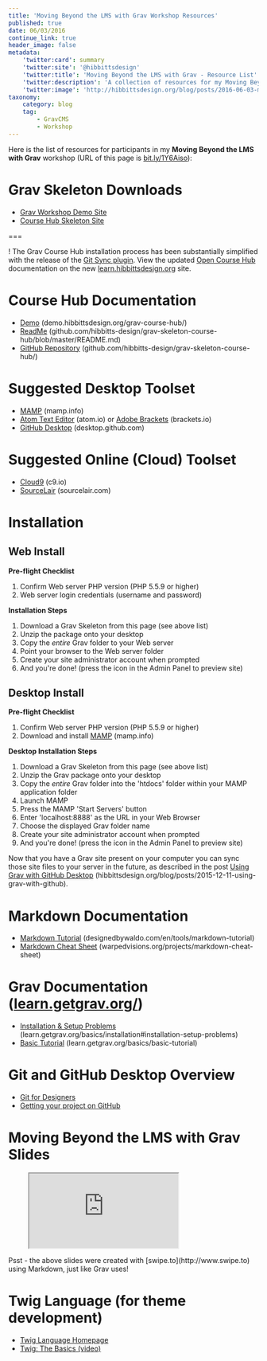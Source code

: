 ```yaml
---
title: 'Moving Beyond the LMS with Grav Workshop Resources'
published: true
date: 06/03/2016
continue_link: true
header_image: false
metadata:
    'twitter:card': summary
    'twitter:site': '@hibbittsdesign'
    'twitter:title': 'Moving Beyond the LMS with Grav - Resource List'
    'twitter:description': 'A collection of resources for my Moving Beyond the LMS with Grav workshop.'
    'twitter:image': 'http://hibbittsdesign.org/blog/posts/2016-06-03-moving-beyond-the-lms-with-grav-workshop-resources/screenshot.jpg'
taxonomy:
    category: blog
    tag:
        - GravCMS
        - Workshop
---
```


Here is the list of resources for participants in my **Moving Beyond the LMS with Grav** workshop (URL of this page is  [bit.ly/1Y6Aiso](http://bit.ly/1Y6Aiso)):

# Grav Skeleton Downloads
* [Grav Workshop Demo Site](../../downloads/grav-workshop-demo-site.zip)
* [Course Hub Skeleton Site](../../downloads/grav-skeleton-course-hub-site.zip) 

===

! The Grav Course Hub installation process has been substantially simplified with the release of the [Git Sync plugin](../2016-12-22-touchdown-seamless-2-way-syncing-arrives-for-grav). View the updated [Open Course Hub](http://learn.hibbittsdesign.org/coursehub) documentation on the new  [learn.hibbittsdesign.org](http://learn.hibbittsdesign.org) site.

# Course Hub Documentation
* [Demo](http://demo.hibbittsdesign.org/grav-course-hub/) (demo.hibbittsdesign.org/grav-course-hub/)
* [ReadMe](https://github.com/hibbitts-design/grav-skeleton-course-hub/blob/master/README.md) (github.com/hibbitts-design/grav-skeleton-course-hub/blob/master/README.md)  
* [GitHub Repository](https://github.com/hibbitts-design/grav-skeleton-course-hub) (github.com/hibbitts-design/grav-skeleton-course-hub/)  

# Suggested Desktop Toolset
* [MAMP](https://mamp.info) (mamp.info)
* [Atom Text Editor](http://atom.io/) (atom.io) or [Adobe Brackets](http://brackets.io) (brackets.io)
* [GitHub Desktop](https://desktop.github.com) (desktop.github.com)  

# Suggested Online (Cloud) Toolset
* [Cloud9](https:c9.io) (c9.io)
* [SourceLair](http://sourcelair.com) (sourcelair.com)

# Installation
## Web Install
**Pre-flight Checklist**  
1. Confirm Web server PHP version (PHP 5.5.9 or higher)
1. Web server login credentials (username and password)

**Installation Steps**  
1. Download a Grav Skeleton from this page (see above list)
1. Unzip the package onto your desktop
1. Copy the _entire_ Grav folder to your Web server
1. Point your browser to the Web server folder
1. Create your site administrator account when prompted
1. And you're done! (press the <i class="fa fa-arrow-circle-right"></i> icon in the Admin Panel to preview site)

## Desktop Install
**Pre-flight Checklist**  
1. Confirm Web server PHP version (PHP 5.5.9 or higher)
1. Download and install [MAMP](https://www.mamp.info/) (mamp.info)

**Desktop Installation Steps**  
1. Download a Grav Skeleton from this page (see above list)
1. Unzip the Grav package onto your desktop
1. Copy the _entire_ Grav folder into the 'htdocs' folder within your MAMP application folder
1. Launch MAMP
1. Press the MAMP 'Start Servers' button
1. Enter 'localhost:8888' as the URL in your Web Browser
1. Choose the displayed Grav folder name
1. Create your site administrator account when prompted
1. And you're done! (press the <i class="fa fa-arrow-circle-right"></i> icon in the Admin Panel to preview site)

Now that you have a Grav site present on your computer you can sync those site files to your server in the future, as described in the post [Using Grav with GitHub Desktop](http://hibbittsdesign.org/blog/posts/2015-12-11-using-grav-with-github) (hibbittsdesign.org/blog/posts/2015-12-11-using-grav-with-github).

# Markdown Documentation
* [Markdown Tutorial](http://designedbywaldo.com/en/tools/markdown-tutorial) (designedbywaldo.com/en/tools/markdown-tutorial)  
* [Markdown Cheat Sheet](https://warpedvisions.org/projects/markdown-cheat-sheet/) (warpedvisions.org/projects/markdown-cheat-sheet)   

# Grav Documentation ([learn.getgrav.org/](http://learn.getgrav.org))
* [Installation & Setup Problems](http://learn.getgrav.org/basics/installation#installation-setup-problems) (learn.getgrav.org/basics/installation#installation-setup-problems)  
* [Basic Tutorial](http://learn.getgrav.org/basics/basic-tutorial) (learn.getgrav.org/basics/basic-tutorial)

# Git and GitHub Desktop Overview
* [Git for Designers](http://danielfos.co/notes/git-for-designers)  
* [Getting your project on GitHub](https://guides.github.com/introduction/getting-your-project-on-github/)

# Moving Beyond the LMS with Grav Slides
<figure class="swipe"><iframe src="https://www.swipe.to/embed/4340n" allowfullscreen></iframe></figure>
Psst - the above slides were created with [swipe.to](http://www.swipe.to) using Markdown, just like Grav uses!

# Twig Language (for theme development)
* [Twig Language Homepage](http://twig.sensiolabs.org/)  
* [Twig: The Basics (video)](https://knpuniversity.com/screencast/twig/basics)
